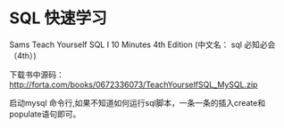 # SQL 快速学习
Sams Teach Yourself SQL I 10 Minutes 4th Edition  (中文名： sql 必知必会（4th）)


下载书中源码：
http://forta.com/books/0672336073/TeachYourselfSQL_MySQL.zip


启动mysql 命令行,如果不知道如何运行sql脚本，一条一条的插入create和populate语句即可。
